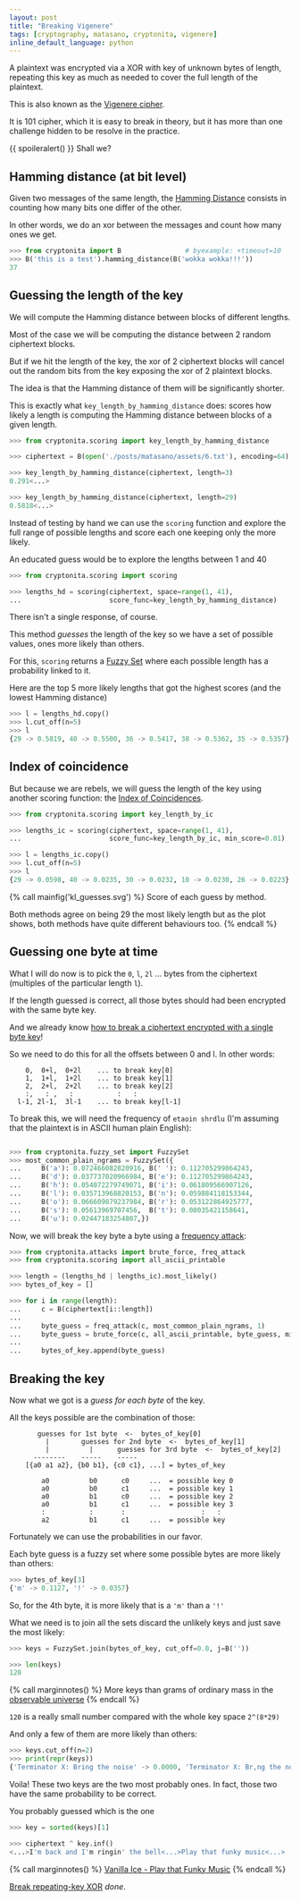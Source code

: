 ```yaml
---
layout: post
title: "Breaking Vigenere"
tags: [cryptography, matasano, cryptonita, vigenere]
inline_default_language: python
---
```


A plaintext was encrypted via a XOR with key of unknown bytes of length,
repeating this key as much as needed to cover the full length of
the plaintext.

This is also known as the
[Vigenere cipher](https://en.wikipedia.org/wiki/Vigen%C3%A8re_cipher).

It is 101 cipher, which it is easy to break in theory, but it has more than
one challenge hidden to be resolve in the practice.

{{ spoileralert() }}
Shall we?<!--more-->

## Hamming distance (at bit level)

Given two messages of the same length, the
[Hamming Distance](https://en.wikipedia.org/wiki/Hamming_distance)
consists in counting how many bits one differ of the other.

In other words, we do an xor between the messages and count how many
ones we get.

```python
>>> from cryptonita import B                # byexample: +timeout=10
>>> B('this is a test').hamming_distance(B('wokka wokka!!!'))
37
```

## Guessing the length of the key

We will compute the Hamming distance between blocks of different
lengths.

Most of the case we will be computing the distance between 2 random
ciphertext blocks.

But if we hit the length of the key, the xor of 2 ciphertext blocks
will cancel out the random bits from the key exposing the xor
of 2 plaintext blocks.

The idea is that the Hamming distance of them will be significantly
shorter.

This is exactly what `key_length_by_hamming_distance` does: scores how
likely a length is computing the Hamming distance between blocks of a
given length.

```python
>>> from cryptonita.scoring import key_length_by_hamming_distance

>>> ciphertext = B(open('./posts/matasano/assets/6.txt'), encoding=64)

>>> key_length_by_hamming_distance(ciphertext, length=3)
0.291<...>

>>> key_length_by_hamming_distance(ciphertext, length=29)
0.5818<...>
```

Instead of testing by hand we can use the `scoring` function
and explore the full range of possible lengths and score each one
keeping only the more likely.

An educated guess would be to explore the lengths between 1 and 40

```python
>>> from cryptonita.scoring import scoring

>>> lengths_hd = scoring(ciphertext, space=range(1, 41),
...                      score_func=key_length_by_hamming_distance)
```

There isn't a single response, of course.

This method *guesses* the length of
the key so we have a set of possible values, ones more likely than
others.

For this, ``scoring`` returns a
[Fuzzy Set](https://en.wikipedia.org/wiki/Fuzzy_set) where each possible
length has a probability linked to it.

Here are the top 5 more likely lengths that got the highest scores (and
the lowest Hamming distance)

```python
>>> l = lengths_hd.copy()
>>> l.cut_off(n=5)
>>> l
{29 -> 0.5819, 40 -> 0.5500, 36 -> 0.5417, 38 -> 0.5362, 35 -> 0.5357}
```

## Index of coincidence

But because we are rebels, we will guess the length of the key using
another scoring function: the
[Index of Coincidences](https://en.wikipedia.org/wiki/Index_of_coincidence).

```python
>>> from cryptonita.scoring import key_length_by_ic

>>> lengths_ic = scoring(ciphertext, space=range(1, 41),
...                      score_func=key_length_by_ic, min_score=0.01)

>>> l = lengths_ic.copy()
>>> l.cut_off(n=5)
>>> l
{29 -> 0.0598, 40 -> 0.0235, 30 -> 0.0232, 10 -> 0.0230, 26 -> 0.0223}
```

{% call mainfig('kl_guesses.svg') %}
Score of each guess by method.

Both methods agree on being 29 the most likely length
but as the plot shows, both methods have quite different behaviours too.
{% endcall %}

<!--
>>> import sys
>>> sys.path.append("./z/py/plotting")

>>> from plotting import plt, show                      # byexample: +timeout=10
>>> import pandas as pd                                 # byexample: +timeout=10

>>> guesses = pd.DataFrame({'Hamming Distance': lengths_hd,
...                         'Index of Coincidence': lengths_ic})

>>> with show(save='./posts/matasano/kl_guesses.svg', columns = 2, transparent = True): # byexample: +timeout=600 +skip
...     _ = guesses.plot(style='o', subplots=True, layout=(2, 1))
...
-->

## Guessing one byte at time

What I will do now is to pick the ``0``, ``l``, ``2l`` ... bytes from
the ciphertext (multiples of the particular length ``l``).

If the length guessed is correct, all those bytes should had been encrypted
with the same byte key.

And we already know [how to break a ciphertext encrypted with a single byte
key](/articles/2018/03/01/In-XOR-We-Trust.html)!

So we need to do this for all the offsets between 0 and l. In other words:

```
    0,  0+l,  0+2l    ... to break key[0]
    1,  1+l,  1+2l    ... to break key[1]
    2,  2+l,  2+2l    ... to break key[2]
    :,   : ,   :           :   :
  l-1, 2l-1,  3l-1    ... to break key[l-1]
```

To break this, we will need the frequency of ``etaoin shrdlu`` (I'm
assuming that the plaintext is in ASCII human plain English):

```python

>>> from cryptonita.fuzzy_set import FuzzySet
>>> most_common_plain_ngrams = FuzzySet({
...     B('a'): 0.072466082820916, B(' '): 0.112705299864243,
...     B('d'): 0.037737020966984, B('e'): 0.112705299864243,
...     B('h'): 0.054072279749071, B('i'): 0.061809566907126,
...     B('l'): 0.035713968820153, B('n'): 0.059884118153344,
...     B('o'): 0.066609879237984, B('r'): 0.053122864925777,
...     B('s'): 0.05613969707456,  B('t'): 0.08035421158641,
...     B('u'): 0.02447183254807,})
```

Now, we will break the key byte a byte using a
[frequency attack](/articles/2018/03/01/In-XOR-We-Trust.html):

```python
>>> from cryptonita.attacks import brute_force, freq_attack
>>> from cryptonita.scoring import all_ascii_printable

>>> length = (lengths_hd | lengths_ic).most_likely()
>>> bytes_of_key = []

>>> for i in range(length):
...     c = B(ciphertext[i::length])
...
...     byte_guess = freq_attack(c, most_common_plain_ngrams, 1)
...     byte_guess = brute_force(c, all_ascii_printable, byte_guess, min_score=0.01)
...
...     bytes_of_key.append(byte_guess)
```

## Breaking the key

Now what we got is a *guess for each byte* of the key.

All the keys possible are the combination of those:

```
       guesses for 1st byte  <-  bytes_of_key[0]
         |        guesses for 2nd byte  <-  bytes_of_key[1]
         |          |      guesses for 3rd byte  <-  bytes_of_key[2]
      --------    -----    -----
    [{a0 a1 a2}, {b0 b1}, {c0 c1}, ...] = bytes_of_key

        a0          b0      c0     ...  = possible key 0
        a0          b0      c1     ...  = possible key 1
        a0          b1      c0     ...  = possible key 2
        a0          b1      c1     ...  = possible key 3
        :           :       :                   :   :
        a2          b1      c1     ...  = possible key
```

Fortunately we can use the probabilities in our favor.

Each byte guess is a fuzzy set where some possible bytes are more
likely than others:

```python
>>> bytes_of_key[3]
{'m' -> 0.1127, '!' -> 0.0357}
```

So, for the 4th byte, it is more likely that is a ``'m'`` than a ``'!'``

What we need is to join all the sets
discard the unlikely keys and just save the most likely:

```python
>>> keys = FuzzySet.join(bytes_of_key, cut_off=0.0, j=B(''))

>>> len(keys)
120
```

{% call marginnotes() %}
More keys than grams of ordinary mass in the
[observable universe](https://en.wikipedia.org/wiki/Observable_universe)
{% endcall %}

``120`` is a really small number compared with the whole key space ``2^(8*29)``

And only a few of them are more likely than others:

```python
>>> keys.cut_off(n=2)
>>> print(repr(keys))
{'Terminator X: Bring the noise' -> 0.0000, 'Terminator X: Br,ng the noise' -> 0.0000}

```

Voila! These two keys are the two most probably ones. In fact, those
two have the same probability to be correct.

You probably guessed which is the one

```python
>>> key = sorted(keys)[1]

>>> ciphertext ^ key.inf()
<...>I'm back and I'm ringin' the bell<...>Play that funky music<...>
```
{% call marginnotes() %}
[Vanilla Ice - Play that Funky Music](https://www.youtube.com/watch?v=n2Ubq9XII8c)
{% endcall %}

[Break repeating-key XOR](https://cryptopals.com/sets/1/challenges/6) *done*.



